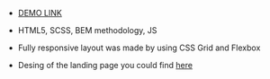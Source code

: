 - [DEMO LINK](https://annserdechna.github.io/myBike-landing/)

- HTML5, SCSS, BEM methodology, JS
- Fully responsive layout was made by using CSS Grid and Flexbox
- Desing of the landing page you could find [here](https://www.figma.com/file/bXV16feww8fpsMYvluqATQ/BIKE-(Copy)?node-id=0%3A1)

